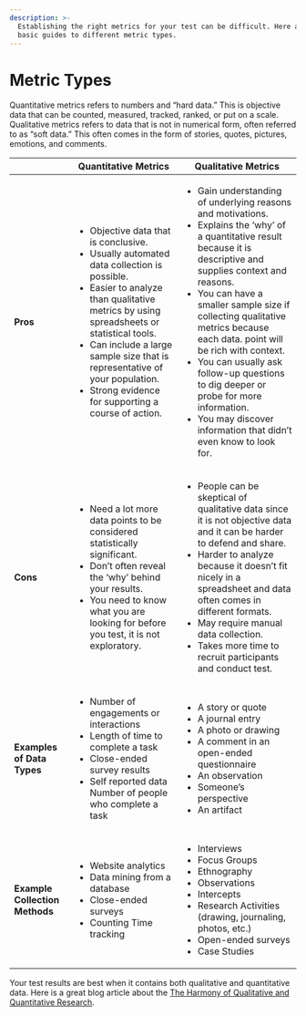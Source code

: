 ```yaml
---
description: >-
  Establishing the right metrics for your test can be difficult. Here are some
  basic guides to different metric types.
---
```


# Metric Types

Quantitative metrics refers to numbers and “hard data.” This is objective data that can be counted, measured, tracked, ranked, or put on a scale. Qualitative metrics refers to data that is not in numerical form, often referred to as “soft data.” This often comes in the form of stories, quotes, pictures, emotions, and comments.



|                                                                                                                                                                                                                                                                                                      | Quantitative Metrics                                                                                                                                                                                                                                                                                                                                        | Qualitative Metrics                                                                                                                                                                                                                                                                                                                                                                                                                                                                                   |
| ---------------------------------------------------------------------------------------------------------------------------------------------------------------------------------------------------------------------------------------------------------------------------------------------------- | ----------------------------------------------------------------------------------------------------------------------------------------------------------------------------------------------------------------------------------------------------------------------------------------------------------------------------------------------------------- | ----------------------------------------------------------------------------------------------------------------------------------------------------------------------------------------------------------------------------------------------------------------------------------------------------------------------------------------------------------------------------------------------------------------------------------------------------------------------------------------------------- |
| <p><strong></strong></p><p><strong></strong></p><p><strong></strong></p><p><strong></strong></p><p><strong></strong></p><p><strong></strong></p><p><strong></strong></p><p><strong></strong></p><p><strong></strong></p><p><strong></strong></p><p><strong></strong></p><p><strong>Pros</strong></p> | <ul><li>Objective data that is conclusive.</li><li> Usually automated data collection is possible.</li><li>Easier to analyze than qualitative metrics by using spreadsheets or statistical tools. </li><li>Can include a large sample size that is representative of your population. </li><li>Strong evidence for supporting a course of action.</li></ul> | <ul><li>Gain understanding of underlying reasons and motivations. </li><li>Explains the ‘why’ of a quantitative result because it is descriptive and supplies context and reasons. </li><li>You can have a smaller sample size if collecting qualitative metrics because each data. point will be rich with context. </li><li>You can usually ask follow-up questions to dig deeper or probe for more information. </li><li>You may discover information that didn’t even know to look for.</li></ul> |
| <p><strong></strong></p><p><strong></strong></p><p><strong></strong></p><p><strong></strong></p><p><strong></strong></p><p><strong></strong></p><p><strong></strong></p><p><strong></strong></p><p><strong>Cons</strong></p>                                                                         | <ul><li>Need a lot more data points to be considered statistically significant. </li><li>Don’t often reveal the ‘why’ behind your results. </li><li>You need to know what you are looking for before you test, it is not exploratory.</li></ul>                                                                                                             | <ul><li>People can be skeptical of qualitative data since it is not objective data and it can be harder to defend and share.</li><li>Harder to analyze because it doesn’t fit nicely in a spreadsheet and data often comes in different formats. </li><li>May require manual data collection. </li><li>Takes more time to recruit participants and conduct test.</li></ul>                                                                                                                            |
| **Examples of Data Types**                                                                                                                                                                                                                                                                           | <ul><li>Number of engagements or interactions </li><li>Length of time to complete a task </li><li>Close-ended survey results </li><li>Self reported data Number of people who complete a task</li></ul>                                                                                                                                                     | <ul><li>A story or quote </li><li>A journal entry </li><li>A photo or drawing </li><li>A comment in an open-ended questionnaire </li><li>An observation</li><li>Someone’s perspective</li><li>An artifact</li></ul>                                                                                                                                                                                                                                                                                   |
| **Example Collection Methods**                                                                                                                                                                                                                                                                       | <ul><li>Website analytics </li><li>Data mining from a database </li><li>Close-ended surveys</li><li>Counting Time tracking</li></ul>                                                                                                                                                                                                                        | <ul><li>Interviews </li><li>Focus Groups</li><li>Ethnography</li><li>Observations </li><li>Intercepts </li><li>Research Activities (drawing, journaling, photos, etc.) </li><li>Open-ended surveys</li><li>Case Studies</li></ul>                                                                                                                                                                                                                                                                     |

Your test results are best when it contains both qualitative and quantitative data. Here is a great blog article about the [The Harmony of Qualitative and Quantitative Research](https://medium.com/civiqueso/the-harmony-of-qualitative-and-quantitative-research-80d0bebc4fec).
